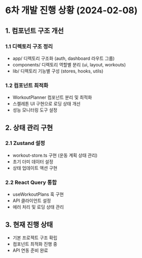 # 6차 개발 진행 상황 (2024-02-08)

## 1. 컴포넌트 구조 개선
### 1.1 디렉토리 구조 정리
- app/ 디렉토리 구조화 (auth, dashboard 라우트 그룹)
- components/ 디렉토리 역할별 분리 (ui, layout, workouts)
- lib/ 디렉토리 기능별 구성 (stores, hooks, utils)

### 1.2 컴포넌트 최적화
- WorkoutPlanner 컴포넌트 분리 및 최적화
- 스켈레톤 UI 구현으로 로딩 상태 개선
- 성능 모니터링 도구 설정

## 2. 상태 관리 구현
### 2.1 Zustand 설정
- workout-store.ts 구현 (운동 계획 상태 관리)
- 초기 더미 데이터 설정
- 상태 업데이트 액션 구현

### 2.2 React Query 통합
- useWorkoutPlans 훅 구현
- API 클라이언트 설정
- 에러 처리 및 로딩 상태 관리

## 3. 현재 진행 상태
- 기본 프로젝트 구조 확립
- 컴포넌트 최적화 진행 중
- API 연동 준비 완료
